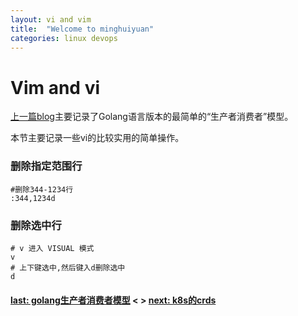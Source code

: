 ```yaml
---
layout: vi and vim
title:  "Welcome to minghuiyuan"
categories: linux devops
---
```

# Vim and vi
[上一篇blog](https://minghuiyuan.github.io/myblog/contents/01-generator_consumer_model)主要记录了Golang语言版本的最简单的“生产者消费者”模型。

本节主要记录一些vi的比较实用的简单操作。

### 删除指定范围行
```
#删除344-1234行
:344,1234d
```

### 删除选中行
```
# v 进入 VISUAL 模式
v
# 上下键选中,然后键入d删除选中
d
```



#### [last: golang生产者消费者模型](https://minghuiyuan.github.io/myblog/contents/01-generator_consumer_model) < > [next: k8s的crds](https://minghuiyuan.github.io/myblog/contents/03-k8s_crds)